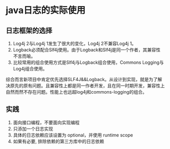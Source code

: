 # java日志的实际使用

## 日志框架的选择
1) Log4j 2与Log4j 1发生了很大的变化，Log4j 2不兼容Log4j 1。
2) Logback必须配合Slf4j使用。由于Logback和Slf4j是同一个作者，其兼容性不言而喻。
3) 比较常用的组合使用方式是Slf4j与Logback组合使用，Commons Logging与Log4j组合使用。

综合而言新项目中肯定优先选择SLF4J&&Logback。从设计到实现，就是为了解决原先的原有问题。且兼容性上都是同一作者开发，且在同一时期开发，兼容性上自然而然不存在问题。性能上也远超log4j和commons-logging的组合。
## 实践
1) 面向接口编程，不要面向实现编程
2) 只添加一个日志实现
3) 具体的日志依赖应该设置为 optional，并使用 runtime scope
4) 如果有必要, 排除依赖的第三方库中的日志依赖
